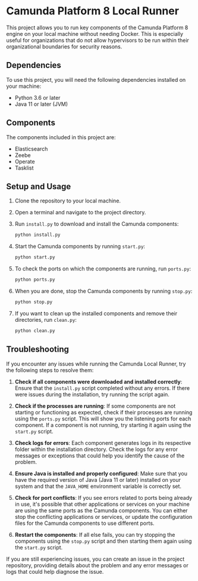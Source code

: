 # Camunda Platform 8 Local Runner

This project allows you to run key components of the Camunda Platform 8 engine on your local machine without needing Docker. This is especially useful for organizations that do not allow hypervisors to be run within their organizational boundaries for security reasons.

## Dependencies

To use this project, you will need the following dependencies installed on your machine:

- Python 3.6 or later
- Java 11 or later (JVM)

## Components

The components included in this project are:

- Elasticsearch
- Zeebe
- Operate
- Tasklist

## Setup and Usage

1. Clone the repository to your local machine.
2. Open a terminal and navigate to the project directory.
3. Run `install.py` to download and install the Camunda components:

    ```bash
    python install.py
    ```

4. Start the Camunda components by running `start.py`:

    ```bash
    python start.py
    ```

5. To check the ports on which the components are running, run `ports.py`:

    ```bash
    python ports.py
    ```

6. When you are done, stop the Camunda components by running `stop.py`:

    ```bash
    python stop.py
    ```

7. If you want to clean up the installed components and remove their directories, run `clean.py`:

    ```bash
    python clean.py
    ```

## Troubleshooting

If you encounter any issues while running the Camunda Local Runner, try the following steps to resolve them:

1. **Check if all components were downloaded and installed correctly**: Ensure that the `install.py` script completed without any errors. If there were issues during the installation, try running the script again.

2. **Check if the processes are running**: If some components are not starting or functioning as expected, check if their processes are running using the `ports.py` script. This will show you the listening ports for each component. If a component is not running, try starting it again using the `start.py` script.

3. **Check logs for errors**: Each component generates logs in its respective folder within the installation directory. Check the logs for any error messages or exceptions that could help you identify the cause of the problem.

4. **Ensure Java is installed and properly configured**: Make sure that you have the required version of Java (Java 11 or later) installed on your system and that the `JAVA_HOME` environment variable is correctly set.

5. **Check for port conflicts**: If you see errors related to ports being already in use, it's possible that other applications or services on your machine are using the same ports as the Camunda components. You can either stop the conflicting applications or services, or update the configuration files for the Camunda components to use different ports.

6. **Restart the components**: If all else fails, you can try stopping the components using the `stop.py` script and then starting them again using the `start.py` script.

If you are still experiencing issues, you can create an issue in the project repository, providing details about the problem and any error messages or logs that could help diagnose the issue.

